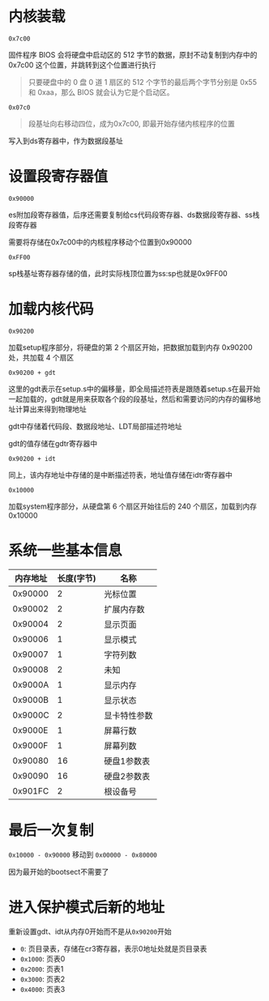 # 内核装载

`0x7c00`

固件程序 BIOS 会将硬盘中启动区的 512 字节的数据，原封不动复制到内存中的 0x7c00 这个位置，并跳转到这个位置进行执行

> 只要硬盘中的 0 盘 0 道 1 扇区的 512 个字节的最后两个字节分别是 0x55 和 0xaa，那么 BIOS 就会认为它是个启动区。

`0x07c0`

> 段基址向右移动四位，成为0x7c00, 即最开始存储内核程序的位置

写入到ds寄存器中，作为数据段基址

# 设置段寄存器值

`0x90000`

es附加段寄存器值，后序还需要复制给cs代码段寄存器、ds数据段寄存器、ss栈段寄存器

需要将存储在0x7c00中的内核程序移动个位置到0x90000

`0xFF00`

sp栈基址寄存器存储的值，此时实际栈顶位置为ss:sp也就是0x9FF00

# 加载内核代码

`0x90200`

加载setup程序部分，将硬盘的第 2 个扇区开始，把数据加载到内存 0x90200 处，共加载 4 个扇区


`0x90200 + gdt`

这里的gdt表示在setup.s中的偏移量，即全局描述符表是跟随着setup.s在最开始一起加载的，gdt就是用来获取各个段的段基址，然后和需要访问的内存的偏移地址计算出来得到物理地址

gdt中存储着代码段、数据段地址、LDT局部描述符地址

gdt的值存储在gdtr寄存器中

`0x90200 + idt`

同上，该内存地址中存储的是中断描述符表，地址值存储在idtr寄存器中

`0x10000`

加载system程序部分，从硬盘第 6 个扇区开始往后的 240 个扇区，加载到内存 0x10000 

# 系统一些基本信息

|内存地址	|长度(字节)|	名称|
| --- | --- | --- |
|0x90000|	2|	光标位置|
|0x90002|	2|  扩展内存数|
|0x90004|	2|	显示页面|
|0x90006|	1|  显示模式|
|0x90007|	1|	字符列数|
|0x90008|	2|	未知|
|0x9000A|	1| 显示内存|
|0x9000B|	1| 显示状态|
|0x9000C|	2|	显卡特性参数|
|0x9000E|	1| 屏幕行数|
|0x9000F|	1|	屏幕列数|
|0x90080|	16| 硬盘1参数表|
|0x90090|	16|	硬盘2参数表|
|0x901FC|	2| 根设备号|

# 最后一次复制

`0x10000 - 0x90000` 移动到 `0x00000 - 0x80000`

因为最开始的bootsect不需要了

# 进入保护模式后新的地址

重新设置gdt、idt从内存0开始而不是从`0x90200`开始

- `0`: 页目录表，存储在cr3寄存器，表示0地址处就是页目录表
- `0x1000`: 页表0
- `0x2000`: 页表1
- `0x3000`: 页表2
- `0x4000`: 页表3